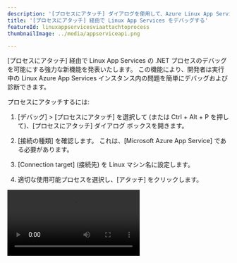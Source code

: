 ```yaml
---
description: '[プロセスにアタッチ] ダイアログを使用して、Azure Linux App Services の .NET プロセスのデバッグを簡素化します。'
title: '[プロセスにアタッチ] 経由で Linux App Services をデバッグする'
featureId: linuxappservicesviaattachtoprocess
thumbnailImage: ../media/appserviceapi.png

---
```



[プロセスにアタッチ] 経由で Linux App Services の .NET プロセスのデバッグを可能にする強力な新機能を発表いたします。 この機能により、開発者は実行中の Linux Azure App Services インスタンス内の問題を簡単にデバッグおよび診断できます。

プロセスにアタッチするには:

1. [デバッグ] > [プロセスにアタッチ] を選択して (または Ctrl + Alt + P を押して)、[プロセスにアタッチ] ダイアログ ボックスを開きます。

2. [接続の種類] を確認します。 これは、[Microsoft Azure App Service] である必要があります。

3. [Connection target] (接続先) を Linux マシン名に設定します。

4. 適切な使用可能プロセスを選択し、[アタッチ] をクリックします。

![[プロセスにアタッチ] 経由で Linux App Services](../media/LinuxAppServices-Attach-to-Process.mp4 "[プロセスにアタッチ] 経由で Linux App Services")

